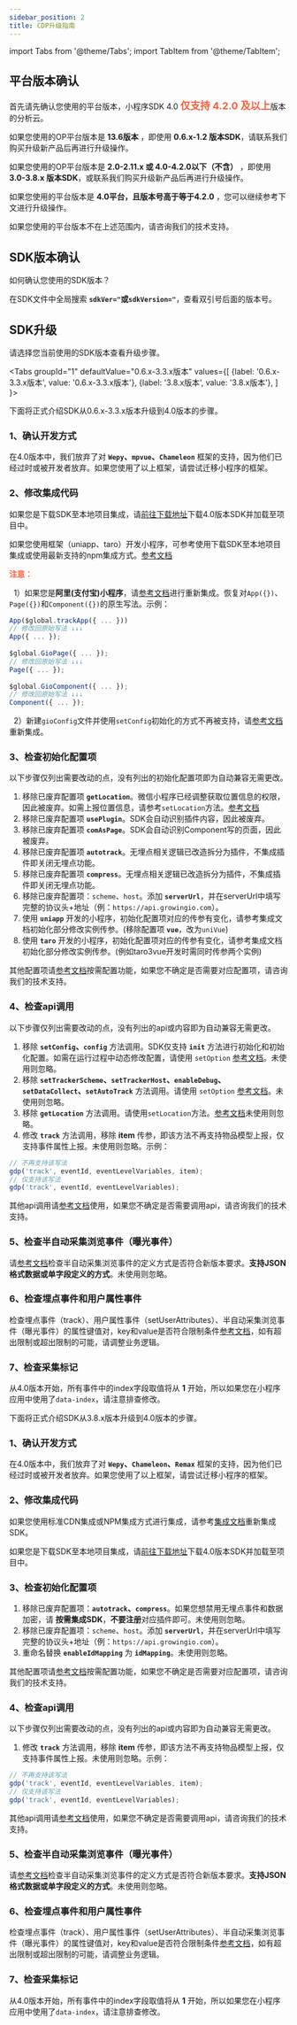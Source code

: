 ```yaml
---
sidebar_position: 2
title: CDP升级指南
---
```



import Tabs from '@theme/Tabs';
import TabItem from '@theme/TabItem';

## 平台版本确认

首先请先确认您使用的平台版本，小程序SDK 4.0 <font size="4" color="#FC5F3A"><b>仅支持 4.2.0 及以上</b></font>版本的分析云。

如果您使用的OP平台版本是 **13.6版本** ，即使用 **0.6.x-1.2 版本SDK**，请联系我们购买升级新产品后再进行升级操作。

如果您使用的OP平台版本是 **2.0-2.11.x 或 4.0-4.2.0以下（不含）** ，即使用 **3.0-3.8.x 版本SDK**，或联系我们购买升级新产品后再进行升级操作。

如果您使用的平台版本是 **4.0平台，且版本号高于等于4.2.0** ，您可以继续参考下文进行升级操作。

如果您使用的平台版本不在上述范围内，请咨询我们的技术支持。

## SDK版本确认

如何确认您使用的SDK版本？

在SDK文件中全局搜索 **`sdkVer="`或`sdkVersion="`**，查看双引号后面的版本号。

## SDK升级

请选择您当前使用的SDK版本查看升级步骤。

<Tabs
  groupId="1"
  defaultValue="0.6.x-3.3.x版本"
  values={[
    {label: '0.6.x-3.3.x版本', value: '0.6.x-3.3.x版本'},
    {label: '3.8.x版本', value: '3.8.x版本'},
  ]
}>
<TabItem value="0.6.x-3.3.x版本">

下面将正式介绍SDK从0.6.x-3.3.x版本升级到4.0版本的步骤。

### 1、确认开发方式

在4.0版本中，我们放弃了对 **`Wepy`、`mpvue`、`Chameleon`** 框架的支持，因为他们已经过时或被开发者放弃。如果您使用了以上框架，请尝试迁移小程序的框架。

### 2、修改集成代码

如果您是下载SDK至本地项目集成，请[前往下载地址](https://github.com/growingio/growingio-sdk-webjs-autotracker/releases)下载4.0版本SDK并加载至项目中。

如果您使用框架（uniapp、taro）开发小程序，可参考使用下载SDK至本地项目集成或使用最新支持的npm集成方式。[参考文档](/docs/miniprogram/integration/wechat)

**<font color="#FC5F3A">注意：</font>**

&nbsp;&nbsp;1）如果您是**阿里(支付宝)小程序**，请[参考文档](/docs/miniprogram/integration/alipay)进行重新集成。恢复对`App({})`、`Page({})`和`Component({})`的原生写法。示例：

```js
App($global.trackApp({ ... }))
// 修改回原始写法 ↓↓↓
App({ ... });
​
$global.GioPage({ ... });
// 修改回原始写法 ↓↓↓
Page({ ... });
​
$global.GioComponent({ ... });
// 修改回原始写法 ↓↓↓
Component({ ... });
```

&nbsp;&nbsp;2）新建`gioConfig`文件并使用`setConfig`初始化的方式不再被支持，请[参考文档](/docs/miniprogram/integration/wechat)重新集成。

### 3、检查初始化配置项

以下步骤仅列出需要改动的点，没有列出的初始化配置项即为自动兼容无需更改。

1. 移除已废弃配置项 **`getLocation`**。微信小程序已经调整获取位置信息的权限，因此被废弃。如需上报位置信息，请参考`setLocation`方法。[参考文档](/docs/miniprogram/commonlyApi#8地理位置setlocation)
2. 移除已废弃配置项 **`usePlugin`**。SDK会自动识别插件内容，因此被废弃。
3. 移除已废弃配置项 **`comAsPage`**。SDK会自动识别Component写的页面，因此被废弃。
4. 移除已废弃配置项 **`autotrack`**。无埋点相关逻辑已改造拆分为插件，不集成插件即关闭无埋点功能。
5. 移除已废弃配置项 **`compress`**。无埋点相关逻辑已改造拆分为插件，不集成插件即关闭无埋点功能。
6. 移除已废弃配置项：`scheme`、`host`。添加 **`serverUrl`**，并在serverUrl中填写完整的协议头+地址（例：`https://api.growingio.com`）。
7. 使用 **`uniapp`** 开发的小程序，初始化配置项对应的传参有变化，请参考集成文档初始化部分修改实例传参。(移除配置项 **`vue`**，改为`uniVue`)
8. 使用 **`taro`** 开发的小程序，初始化配置项对应的传参有变化，请参考集成文档初始化部分修改实例传参。(例如taro3vue开发时需同时传参两个实例)

其他配置项请[参考文档](/docs/miniprogram/initSettings)按需配置功能，如果您不确定是否需要对应配置项，请咨询我们的技术支持。

### 4、检查api调用

以下步骤仅列出需要改动的点，没有列出的api或内容即为自动兼容无需更改。

1. 移除 **`setConfig`、`config`** 方法调用。SDK仅支持 **`init`** 方法进行初始化和初始化配置。如需在运行过程中动态修改配置，请使用 `setOption` [参考文档](/docs/miniprogram/commonlyApi#动态修改配置接口setoption)。未使用则忽略。
2. 移除 **`setTrackerScheme`、`setTrackerHost`、`enableDebug`、`setDataCollect`、`setAutoTrack`** 方法调用。请使用 `setOption` [参考文档](/docs/webjs/commonlyApi#动态修改配置接口setoption)。未使用则忽略。
3. 移除 **`getLocation`** 方法调用。请使用`setLocation`方法。[参考文档](/docs/miniprogram/commonlyApi#8地理位置setlocation)未使用则忽略。
4. 修改 **`track`** 方法调用，移除 **item** 传参，即该方法不再支持物品模型上报，仅支持事件属性上报。未使用则忽略。示例：

```js
// 不再支持该写法
gdp('track', eventId, eventLevelVariables, item);
// 仅支持该写法
gdp('track', eventId, eventLevelVariables);
```

其他api调用请[参考文档](/docs/miniprogram/commonlyApi)使用，如果您不确定是否需要调用api，请咨询我们的技术支持。

### 5、检查半自动采集浏览事件（曝光事件）

请[参考文档](/docs/miniprogram/plugins/impressionTracking)检查半自动采集浏览事件的定义方式是否符合新版本要求。**支持JSON格式数据或单字段定义的方式**。未使用则忽略。

### 6、检查埋点事件和用户属性事件

检查埋点事件（track）、用户属性事件（setUserAttributes）、半自动采集浏览事件（曝光事件）的属性键值对，key和value是否符合限制条件[参考文档](/docs/webjs/commonlyApi#其他)，如有超出限制或超出限制的可能，请调整业务逻辑。

### 7、检查采集标记

从4.0版本开始，所有事件中的index字段取值将从 **1** 开始，所以如果您在小程序应用中使用了`data-index`，请注意排查修改。

</TabItem>
<TabItem value="3.8.x版本">

下面将正式介绍SDK从3.8.x版本升级到4.0版本的步骤。

### 1、确认开发方式

在4.0版本中，我们放弃了对 **`Wepy`、`Chameleon`、`Remax`** 框架的支持，因为他们已经过时或被开发者放弃。如果您使用了以上框架，请尝试迁移小程序的框架。

### 2、修改集成代码

如果您使用标准CDN集成或NPM集成方式进行集成，请参考[集成文档](/docs/webjs/integrate)重新集成SDK。

如果您是下载SDK至本地项目集成，请[前往下载地址](https://github.com/growingio/growingio-sdk-webjs-autotracker/releases)下载4.0版本SDK并加载至项目中。

### 3、检查初始化配置项

1. 移除已废弃配置项：**`autotrack`、`compress`**。如果您想禁用无埋点事件和数据加密，请 **按需集成SDK**，**不要注册**对应插件即可。未使用则忽略。
2. 移除已废弃配置项：`scheme`、`host`。添加 **`serverUrl`**，并在serverUrl中填写完整的协议头+地址（例：`https://api.growingio.com`）。
3. 重命名替换 **`enableIdMapping`** 为 **`idMapping`**。未使用则忽略。

其他配置项请[参考文档](/docs/webjs/initSettings)按需配置功能，如果您不确定是否需要对应配置项，请咨询我们的技术支持。

### 4、检查api调用

以下步骤仅列出需要改动的点，没有列出的api或内容即为自动兼容无需更改。

1. 修改 **`track`** 方法调用，移除 **item** 传参，即该方法不再支持物品模型上报，仅支持事件属性上报。未使用则忽略。示例：

```js
// 不再支持该写法
gdp('track', eventId, eventLevelVariables, item);
// 仅支持该写法
gdp('track', eventId, eventLevelVariables);
```

其他api调用请[参考文档](/docs/miniprogram/commonlyApi)使用，如果您不确定是否需要调用api，请咨询我们的技术支持。

### 5、检查半自动采集浏览事件（曝光事件）

请[参考文档](/docs/miniprogram/plugins/impressionTracking)检查半自动采集浏览事件的定义方式是否符合新版本要求。**支持JSON格式数据或单字段定义的方式**。未使用则忽略。

### 6、检查埋点事件和用户属性事件

检查埋点事件（track）、用户属性事件（setUserAttributes）、半自动采集浏览事件（曝光事件）的属性键值对，key和value是否符合限制条件[参考文档](/docs/webjs/commonlyApi#其他)，如有超出限制或超出限制的可能，请调整业务逻辑。

### 7、检查采集标记

从4.0版本开始，所有事件中的index字段取值将从 **1** 开始，所以如果您在小程序应用中使用了`data-index`，请注意排查修改。

</TabItem>
</Tabs>
